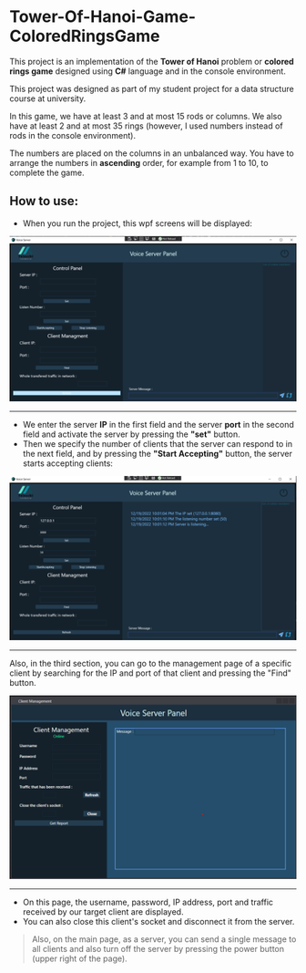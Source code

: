 # Tower-Of-Hanoi-Game-ColoredRingsGame

This project is an implementation of the **Tower of Hanoi** problem or **colored rings game** designed using **C#** language and in the console environment.

This project was designed as part of my student project for a data structure course at university.

In this game, we have at least 3 and at most 15 rods or columns. We also have at least 2 and at most 35 rings (however, I used numbers instead of rods in the console environment).

The numbers are placed on the columns in an unbalanced way. You have to arrange the numbers in **ascending** order, for example from 1 to 10, to complete the game.


## How to use:

- When you run the project, this wpf screens will be displayed:


![image](https://github.com/Ali-Roodi79/Voice-Server-VoIP/blob/main/assets/img/MainPage.png)

---

- We enter the server **IP** in the first field and the server **port** in the second field and activate the server by pressing the **"set"** button.
- Then we specify the number of clients that the server can respond to in the next field, and by pressing the **"Start Accepting"** button, the server starts accepting clients:


![image](https://github.com/Ali-Roodi79/Voice-Server-VoIP/blob/main/assets/img/Set-Server-IP-Port-and-binding.png)

---

Also, in the third section, you can go to the management page of a specific client by searching for the IP and port of that client and pressing the "Find" button.


![image](https://github.com/Ali-Roodi79/Voice-Server-VoIP/blob/main/assets/img/ClientsPage.png)

---

- On this page, the username, password, IP address, port and traffic received by our target client are displayed.
- You can also close this client's socket and disconnect it from the server.

> Also, on the main page, as a server, you can send a single message to all clients and also turn off the server
>  by pressing the power button (upper right of the page).
